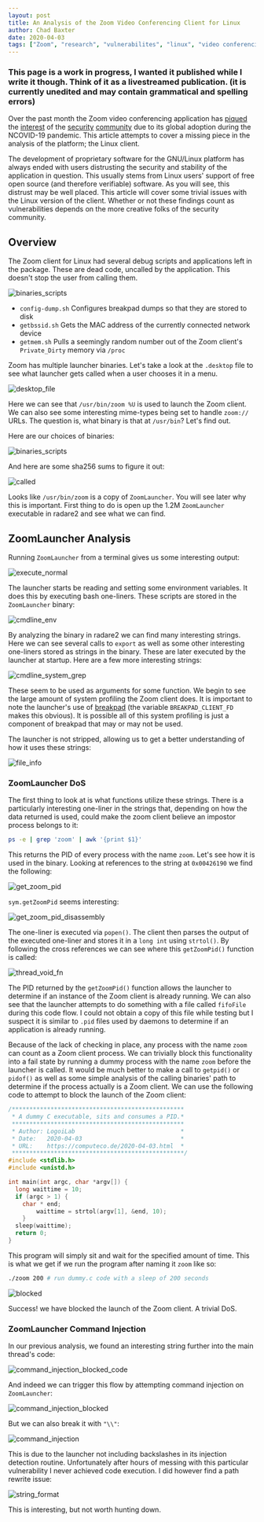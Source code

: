 ```yaml
---
layout: post
title: An Analysis of the Zoom Video Conferencing Client for Linux
author: Chad Baxter
date: 2020-04-03
tags: ["Zoom", "research", "vulnerabilites", "linux", "video conferencing"]
---
```


### This page is a work in progress, I wanted it published while I write it though. Think of it as a livestreamed publication. (it is currently unedited and may contain grammatical and spelling errors)

Over the past month the Zoom video conferencing application has [piqued](https://www.fbi.gov/contact-us/field-offices/boston/news/press-releases/fbi-warns-of-teleconferencing-and-online-classroom-hijacking-during-covid-19-pandemic) the [interest](https://www.bleepingcomputer.com/news/security/zoom-lets-attackers-steal-windows-credentials-run-programs-via-unc-links/) of the [security](https://www.theregister.co.uk/2020/03/27/doc_searls_zoom_privacy/) [community](https://krebsonsecurity.com/tag/zwardial/) due to its global adoption during the NCOVID-19 pandemic. This article attempts to cover a missing piece in the analysis of the platform; the Linux client.

The development of proprietary software for the GNU/Linux platform has always ended with users distrusting the security and stability of the application in question. This usually stems from Linux users' support of free open source (and therefore verifiable) software. As you will see, this distrust may be well placed. This article will cover some trivial issues with the Linux version of the client. Whether or not these findings count as vulnerabilities depends on the more creative folks of the security community.

## Overview

The Zoom client for Linux had several debug scripts and applications left in the package. These are dead code, uncalled by the application. This doesn't stop the user from calling them.

![binaries_scripts](./assets/img/zoom/binaries_scripts2.png)

- `config-dump.sh` Configures breakpad dumps so that they are stored to disk
- `getbssid.sh` Gets the MAC address of the currently connected network device
- `getmem.sh` Pulls a seemingly random number out of the Zoom client's `Private_Dirty` memory via `/proc`

Zoom has multiple launcher binaries. Let's take a look at the `.desktop` file to see what launcher gets called when a user chooses it in a menu.

![desktop_file](./assets/img/zoom/desktop_file.png)

Here we can see that `/usr/bin/zoom %U` is used to launch the Zoom client. We can also see some interesting mime-types being set to handle `zoom://` URLs. The question is, what binary is that at `/usr/bin`? Let's find out.

Here are our choices of binaries:

![binaries_scripts](./assets/img/zoom/binaries_scripts.png)

And here are some sha256 sums to figure it out:

![called](./assets/img/zoom/called.png)

Looks like `/usr/bin/zoom` is a copy of `ZoomLauncher`. You will see later why this is important. First thing to do is open up the 1.2M `ZoomLauncher` executable in radare2 and see what we can find.

## ZoomLauncher Analysis

Running `ZoomLauncher` from a terminal gives us some interesting output:

![execute_normal](./assets/img/zoom/ZoomLauncher/execute_normal.png)

The launcher starts be reading and setting some environment variables. It does this by executing bash one-liners. These scripts are stored in the `ZoomLauncher` binary:

![cmdline_env](./assets/img/zoom/ZoomLauncher/cmdline_env.png)

By analyzing the binary in radare2 we can find many interesting strings. Here we can see several calls to `export` as well as some other interesting one-liners stored as strings in the binary. These are later executed by the launcher at startup. Here are a few more interesting strings:

![cmdline_system_grep](./assets/img/zoom/ZoomLauncher/cmdline_system_grep.png)

These seem to be used as arguments for some function. We begin to see the large amount of system profiling the Zoom client does. It is important to note the launcher's use of [breakpad](https://chromium.googlesource.com/breakpad/breakpad) (the variable `BREAKPAD_CLIENT_FD` makes this obvious). It is possible all of this system profiling is just a component of breakpad that may or may not be used.

The launcher is not stripped, allowing us to get a better understanding of how it uses these strings:

![file_info](./assets/img/zoom/ZoomLauncher/file_info.png)

### ZoomLauncher DoS

The first thing to look at is what functions utilize these strings. There is a particularly interesting one-liner in the strings that, depending on how the data returned is used, could make the zoom client believe an impostor process belongs to it:

```bash
ps -e | grep 'zoom' | awk '{print $1}'
```

This returns the PID of every process with the name `zoom`. Let's see how it is used in the binary. Looking at references to the string at `0x00426190` we find the following:

![get_zoom_pid](./assets/img/zoom/ZoomLauncher/get_zoom_pid.png)

`sym.getZoomPid` seems interesting:

![get_zoom_pid_disassembly](./assets/img/zoom/ZoomLauncher/get_zoom_pid_disassembly.png)

The one-liner is executed via `popen()`. The client then parses the output of the executed one-liner and stores it in a `long int` using `strtol()`.  By following the cross references we can see where this `getZoomPid()` function is called:

![thread_void_fn](./assets/img/zoom/ZoomLauncher/thread_void_fn.png)

The PID returned by the `getZoomPid()` function allows the launcher to determine if an instance of the Zoom client is already running. We can also see that the launcher attempts to do something with a file called `fifoFile` during this code flow. I could not obtain a copy of this file while testing but I suspect it is similar to `.pid` files used by daemons to determine if an application is already running.

Because of the lack of checking in place, any process with the name `zoom` can count as a Zoom client process. We can trivially block this functionality into a fail state by running a dummy process with the name `zoom` before the launcher is called. It would be much better to make a call to `getpid()` or `pidof()` as well as some simple analysis of the calling binaries' path to determine if the process actually is a Zoom client. We can use the following code to attempt to block the launch of the Zoom client:

```c
/*************************************************
 * A dummy C executable, sits and consumes a PID.*
 *************************************************
 * Author: LogoiLab                              *
 * Date:   2020-04-03                            *
 * URL:    https://computeco.de/2020-04-03.html  *
 *************************************************/
#include <stdlib.h>
#include <unistd.h>

int main(int argc, char *argv[]) {
  long waittime = 10;
  if (argc > 1) {
    char * end;
		waittime = strtol(argv[1], &end, 10);
	}
  sleep(waittime);
  return 0;
}
```

This program will simply sit and wait for the specified amount of time. This is what we get if we run the program after naming it `zoom` like so:

```bash
./zoom 200 # run dummy.c code with a sleep of 200 seconds
```

![blocked](./assets/img/zoom/exploits/blocked.png)

Success! we have blocked the launch of the Zoom client. A trivial DoS.

### ZoomLauncher Command Injection

In our previous analysis, we found an interesting string further into the main thread's code:

![command_injection_blocked_code](./assets/img/zoom/exploits/command_injection_blocked_code.png)

And indeed we can trigger this flow by attempting command injection on `ZoomLauncher`:

![command_injection_blocked](./assets/img/zoom/exploits/command_injection_blocked.png)

But we can also break it with `"\\"`:

![command_injection](./assets/img/zoom/exploits/command_injection.png)

This is due to the launcher not including backslashes in its injection detection routine. Unfortunately after hours of messing with this particular vulnerability I never achieved code execution. I did however find a path rewrite issue:

![string_format](./assets/img/zoom/exploits/string_format.png)

This is interesting, but not worth hunting down.